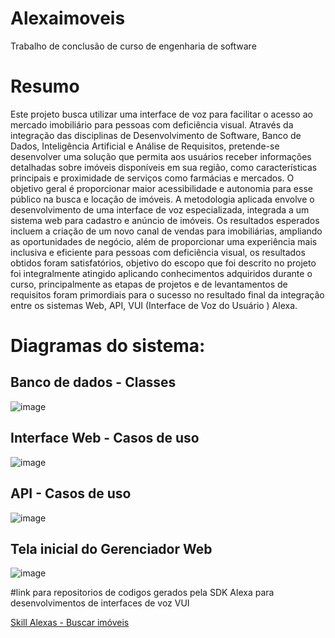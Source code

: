 # Alexaimoveis
Trabalho de conclusão de curso de engenharia de software

# Resumo

Este projeto busca utilizar uma interface de voz para facilitar o acesso ao mercado imobiliário para pessoas com deficiência visual. Através da integração das disciplinas de Desenvolvimento de Software, Banco de Dados, Inteligência Artificial e Análise de Requisitos, pretende-se desenvolver uma solução que permita aos usuários receber informações detalhadas sobre imóveis disponíveis em sua região, como características principais e proximidade de serviços como farmácias e mercados. O objetivo geral é proporcionar maior acessibilidade e autonomia para esse público na busca e locação de imóveis. A metodologia aplicada envolve o desenvolvimento de uma interface de voz especializada, integrada a um sistema web para cadastro e anúncio de imóveis. Os resultados esperados incluem a criação de um novo canal de vendas para imobiliárias, ampliando as oportunidades de negócio, além de proporcionar uma experiência mais inclusiva e eficiente para pessoas com deficiência visual, os resultados obtidos foram satisfatórios, objetivo do escopo que foi descrito no projeto foi integralmente atingido aplicando conhecimentos adquiridos durante o curso, principalmente as etapas de projetos e de levantamentos de requisitos foram primordiais para o sucesso no resultado final da integração entre os sistemas Web, API, VUI (Interface de Voz do Usuário )  Alexa. 

# Diagramas do sistema:

## Banco de dados - Classes

![image](https://github.com/user-attachments/assets/43b6f3c8-1a3e-4d36-b093-b064f55df726)

## Interface Web - Casos de uso

![image](https://github.com/user-attachments/assets/655a3504-4436-4a6b-807e-36ee1ef3683d)

## API - Casos de uso

![image](https://github.com/user-attachments/assets/1046b11a-abc0-4f6a-9bfc-708fddb98ac4)

## Tela inicial do Gerenciador Web

![image](https://github.com/user-attachments/assets/9112c112-f5b2-4927-9722-27733e804e76)

#link para repositorios de codigos gerados pela SDK Alexa para desenvolvimentos de interfaces de voz VUI

[Skill Alexas - Buscar imóveis](https://github.com/Wandersonelias/skillbuscarimoveis.git)


